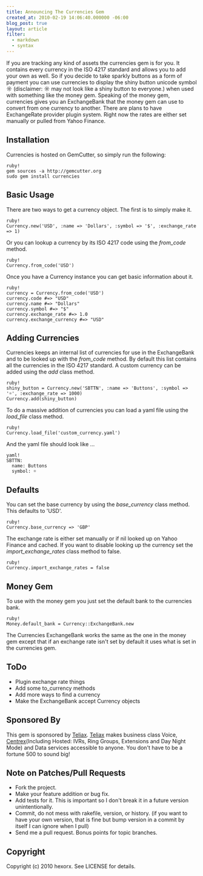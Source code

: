 ```yaml
--- 
title: Announcing The Currencies Gem
created_at: 2010-02-19 14:06:40.000000 -06:00
blog_post: true
layout: article
filter:
  - markdown
  - syntax
---
```


If you are tracking any kind of assets the currencies gem is for you. It contains every currency in the ISO 4217 standard and allows you to add your own as well. So if you decide to take sparkly buttons as a form of payment you can use currencies to display the shiny button unicode symbol ☼ (disclaimer: ☼ may not look like a shiny button to everyone.) when used with something like the money gem. Speaking of the money gem, currencies gives you an ExchangeBank that the money gem can use to convert from one currency to another. There are plans to have ExchangeRate provider plugin system. Right now the rates are either set manually or pulled from Yahoo Finance.

Installation
------------

Currencies is hosted on GemCutter, so simply run the following:
    
    ruby!
    gem sources -a http://gemcutter.org
    sudo gem install currencies
    
Basic Usage
-----------

There are two ways to get a currency object. The first is to simply make it.
    
    ruby!
    Currency.new('USD', :name => 'Dollars', :symbol => '$', :exchange_rate => 1)
    
Or you can lookup a currency by its ISO 4217 code using the *from_code* method.
    
    ruby!
    Currency.from_code('USD')
    
Once you have a Currency instance you can get basic information about it.

    ruby!
    currency = Currency.from_code('USD')
    currency.code #=> "USD"
    currency.name #=> "Dollars"
    currency.symbol #=> "$"
    currency.exchange_rate #=> 1.0
    currency.exchange_currency #=> "USD"
    
Adding Currencies
-----------------

Currencies keeps an internal list of currencies for use in the ExchangeBank and to be looked up with the *from_code* method. By default this list contains all the currencies in the ISO 4217 standard. A custom currency can be added using the *add* class method.
    
    ruby!
    shiny_button = Currency.new('SBTTN', :name => 'Buttons', :symbol => '☼', :exchange_rate => 1000)
    Currency.add(shiny_button)
    
To do a massive addition of currencies you can load a yaml file using the *load_file* class method.

    ruby!
    Currency.load_file('custom_currency.yaml')
    
And the yaml file should look like ...

    yaml!
    SBTTN:
      name: Buttons
      symbol: ☼
        
Defaults
--------

You can set the base currency by using the *base_currency* class method. This defaults to 'USD'.

    ruby!
    Currency.base_currency => 'GBP'

The exchange rate is either set manually or if nil looked up on Yahoo Finance and cached. If you want to disable looking up the currency set the *import_exchange_rates* class method to false.

    ruby!
    Currency.import_exchange_rates = false


Money Gem
---------

To use with the money gem you just set the default bank to the currencies bank.

    ruby!
    Money.default_bank = Currency::ExchangeBank.new
    
The Currencies ExchangeBank works the same as the one in the money gem except that if an exchange rate isn't set by default it uses what is set in the currencies gem.

ToDo
----

* Plugin exchange rate things
* Add some to_currency methods
* Add more ways to find a currency
* Make the ExchangeBank accept Currency objects

Sponsored By
------------

This gem is sponsored by [Teliax][]. [Teliax][] makes business class Voice, [Centrex][](Including Hosted: IVRs, Ring Groups, Extensions and Day Night Mode) and Data services accessible to anyone. You don't have to be a fortune 500 to sound big!

Note on Patches/Pull Requests
-----------------------------
 
* Fork the project.
* Make your feature addition or bug fix.
* Add tests for it. This is important so I don't break it in a
  future version unintentionally.
* Commit, do not mess with rakefile, version, or history.
  (if you want to have your own version, that is fine but
   bump version in a commit by itself I can ignore when I pull)
* Send me a pull request. Bonus points for topic branches.

Copyright
---------

Copyright (c) 2010 hexorx. See LICENSE for details.


[Teliax]: http://teliax.com
[Centrex]: http://en.wikipedia.org/wiki/Centrex